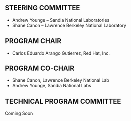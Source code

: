 ## STEERING COMMITTEE
* Andrew Younge – Sandia National Laboratories
* Shane Canon – Lawrence Berkeley National Laboratory

## PROGRAM CHAIR
* Carlos Eduardo Arango Gutierrez, Red Hat, Inc.

## PROGRAM CO-CHAIR
* Shane Canon, Lawrence Berkeley National Lab
* Andrew Younge, Sandia National Labs

## TECHNICAL PROGRAM COMMITTEE

Coming Soon
